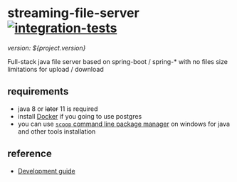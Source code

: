 # streaming-file-server <!-- [![build](https://travis-ci.org/daggerok/streaming-file-server.svg?branch=master)](https://travis-ci.org/daggerok/streaming-file-server) --> [![integration-tests](https://github.com/daggerok/streaming-file-server/workflows/integration-tests/badge.svg)](https://github.com/daggerok/streaming-file-server/actions)
_version: ${project.version}_

Full-stack java file server based on spring-boot / spring-* with no files size limitations for upload / download

## requirements

- java 8 or ~~later~~ 11 is required
- install [Docker](https://docs.docker.com/install/) if you going to use postgres
- you can use [`scoop` command line package manager](https://scoop.sh) on windows for java and other tools installation

## reference
<!--
- [Reference documentation](http://daggerok.github.io/streaming-file-server)
- [Installation guide](./INSTALL.md)
-->
- [Development guide](./DEVELOPMENT.md)
<!--
- [Features](./FEATURES.md)
- [TODO](./TODO.md)
-->
